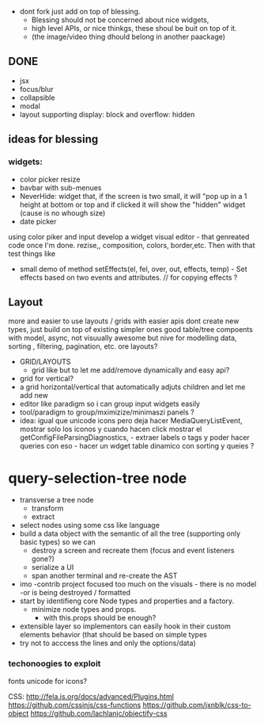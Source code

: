 
* dont fork  just add on top of blessing. 
  * Blessing should not be concerned about nice widgets, 
  * high level APIs, or nice thinkgs, these shoul be buit on top of it. 
  * (the image/video thing dhould belong in another paackage)

## DONE

 * jsx
 * focus/blur
 * collapsible
 * modal
 * layout supporting display: block and overflow: hidden

## ideas for blessing

### widgets: 

 * color picker
 resize
* bavbar with sub-menues
 * NeverHide:  widget that, if the screen is two small, it will "pop up in a 1 height at bottom or top and if clicked it will show the "hidden" widget (cause is no whough size)
 * date picker

 using color piker and input develop a widget visual editor - that genreated code once I'm done. rezise,, composition, colors, border,etc. Then with that test things like 

  * small demo of method  setEffects(el, fel, over, out, effects, temp) - Set effects based on two events and attributes.
    // for copying effects ? 


## Layout
 
 more and easier to use layouts / grids with easier apis
 dont create new types, just build on top of existing simpler ones
 good table/tree compoents with model, async, not visuually awesome but nive for modelling data, sorting , filtering, pagination, etc.
 ore layouts? 
 * GRID/LAYOUTS
   * grid like but to let me add/remove dynamically and easy api?
  * grid for vertical?
  * a grid horizontal/vertical that automatically adjuts children and let me add new
  * editor like paradigm so i can group input widgets easily
* tool/paradigm to group/mximizize/minimaszi panels ? 
 * idea: igual que unicode icons pero deja hacer MediaQueryListEvent, mostrar solo los iconos y cuando hacen click mostrar el getConfigFileParsingDiagnostics,  - extraer labels o tags y poder hacer queries con eso - hacer un wdget table dinamico con sorting y queies ? 

# query-selection-tree node

* transverse a tree node 
   * transform
   * extract
 * select nodes using some css like language
 * build a data object with the semantic of all the tree (supporting only basic types) so we can
   * destroy a screen and recreate them (focus and event listeners gone?)
   * serialize a UI
   * span another terminal and re-create the AST
 * imo -contrib project focused too much on the visuals - there is no model -or is being destroyed / formatted
 * start by identifieng core Node types and properties and a factory. 
    * minimize node types and props. 
      * with this.props should be enough?
 * extensible layer so implementors can easily hook in their custom elements behavior (that should be based on simple types
 * try not to acccess the lines and only the options/data)

### techonoogies to exploit
 
  fonts unicode for icons?

  CSS: http://fela.js.org/docs/advanced/Plugins.html
  https://github.com/cssinjs/css-functions
  https://github.com/jxnblk/css-to-object
  https://github.com/lachlanjc/objectify-css